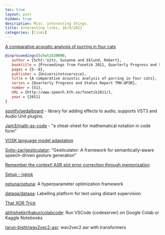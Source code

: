 ```yaml
---
toc: true
layout: post
hidden: true
description: Misc. interesting things.
title: Interesting links, 16/9/2021
categories: [links]
---
```



[A comparative acoustic analysis of purring in four cats](https://www.diva-portal.org/smash/record.jsf?pid=diva2%3A539090&dswid=6085)

```bibtex
@inproceedings{Schotz539090,
   author = {Sch{\"o}tz, Susanne and Eklund, Robert},
   booktitle = {Proceedings from Fonetik 2011, Quarterly Progress and Status Report TMH-QPSR, Volume 51, 2011},
   pages = {5--8},
   publisher = {Universitetsservice},
   title = {A comparative acoustic analysis of purring in four cats},
   series = {Quarterly Progress and Status Report TMH-QPSR},
   number = {51},
   URL = {http://www.speech.kth.se/fonetik2011/},
   year = {2011}
}
```

[spotify/pedalboard](https://github.com/spotify/pedalboard) - library for adding effects to audio, supports VST3 and Audio Unit plugins.

[Jam3/math-as-code](https://github.com/Jam3/math-as-code) - "a cheat-sheet for mathematical notation in code form"

[VOSK language model adaptation](https://alphacephei.com/vosk/lm)

[Svito-zar/gesticulator](https://github.com/Svito-zar/gesticulator): "Gesticulator: A framework for semantically-aware speech-driven gesture generation"

[Remember the context! ASR slot error correction through memorization](https://arxiv.org/abs/2109.05092)

[Setup - ngrok](https://dashboard.ngrok.com/get-started/setup)

[optuna/optuna](https://github.com/optuna/optuna): A hyperparameter optimization framework

[dataqa/dataqa](https://github.com/dataqa/dataqa): Labelling platform for text using distant supervision

[That XOR Trick](https://florian.github.io/xor-trick/)

[abhishekkrthakur/colabcode](https://github.com/abhishekkrthakur/colabcode/): Run VSCode (codeserver) on Google Colab or Kaggle Notebooks

[tarun-bisht/wav2vec2-asr](https://github.com/tarun-bisht/wav2vec2-asr): wav2vec2 asr with transformers

